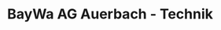 ---
title: "BayWa AG Auerbach - Technik"
url: /auerbach-in-der-oberpfalz/baywa-ag-auerbach-technik/
shop: Landwirtschaftlich
---